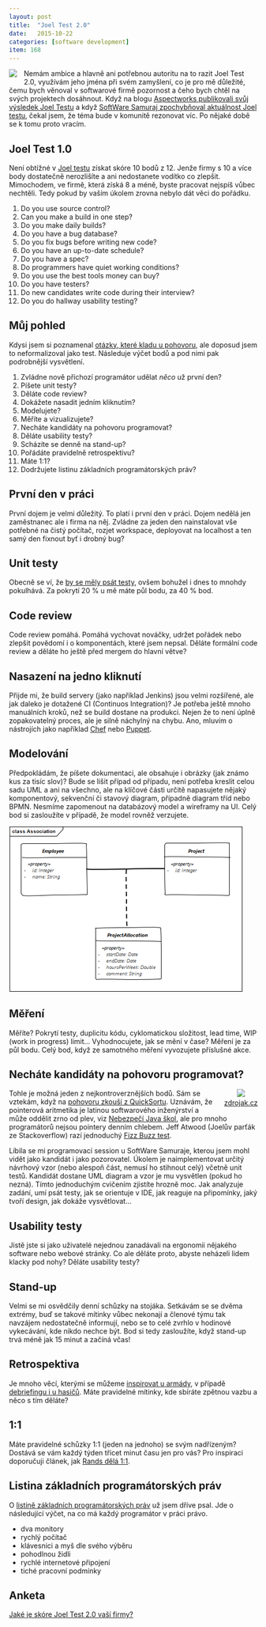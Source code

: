 ```yaml
---
layout: post
title:  "Joel Test 2.0"
date:   2015-10-22
categories: [software development]
item: 168
---
```

<div style="float: left; margin: 0 1em 1em 0; text-align: center;"><a href="https://openclipart.org/detail/191354/good-grade"><img src="https://openclipart.org/image/150px/svg_to_png/191354/Good-Grade.png" /></a></div>Nemám ambice a hlavně ani potřebnou autoritu na to razit Joel Test 2.0, využívám jeho jména při svém zamyšlení, co je pro mě důležité, čemu bych věnoval v softwarové firmě pozornost a čeho bych chtěl na svých projektech dosáhnout. Když na blogu <a href="http://www.aspectworks.com/2013/04/joeluv-test-a-aspectworks">Aspectworks publikovali svůj výsledek Joel Testu</a> a když <a href="http://www.sw-samuraj.cz/2013/06/joel-test-ma-jeste-smysl.html">SoftWare Samuraj zpochybňoval aktuálnost Joel testu</a>, čekal jsem, že téma bude v komunitě rezonovat víc. Po nějaké době se k tomu proto vracím.
<!--more-->

Joel Test 1.0
------

Není obtížné v <a href="http://www.joelonsoftware.com/articles/fog0000000043.html">Joel testu</a> získat skóre 10 bodů z 12. Jenže firmy s 10 a více body dostatečně nerozlišíte a ani nedostanete vodítko co zlepšit. Mimochodem, ve firmě, která získá 8 a méně, byste pracovat nejspíš vůbec nechtěli. Tedy pokud by vaším úkolem zrovna nebylo dát věci do pořádku.

1. Do you use source control?
2. Can you make a build in one step?
3. Do you make daily builds?
4. Do you have a bug database?
5. Do you fix bugs before writing new code?
6. Do you have an up-to-date schedule?
7. Do you have a spec?
8. Do programmers have quiet working conditions?
9. Do you use the best tools money can buy?
10. Do you have testers?
11. Do new candidates write code during their interview?
12. Do you do hallway usability testing?</li></ol>

Můj pohled
------

Kdysi jsem si poznamenal <a href="/item/114">otázky, které kladu u pohovoru</a>, ale doposud jsem to neformalizoval jako test. Následuje výčet bodů a pod nimi pak podrobnější vysvětlení.

1. Zvládne nově příchozí programátor udělat <em>něco</em> už první den?
2. Píšete unit testy?
3. Děláte code review?
4. Dokážete nasadit jedním kliknutím?
5. Modelujete?
6. Měříte a vizualizujete?
7. Necháte kandidáty na pohovoru programovat?
8. Děláte usability testy?
9. Scházíte se denně na stand-up?
10. Pořádáte pravidelně retrospektivu?
11. Máte 1:1?
12. Dodržujete listinu základních programátorských práv?

První den v práci
------

První dojem je velmi důležitý. To platí i první den v práci. Dojem nedělá jen zaměstnanec ale i firma na něj. Zvládne za jeden den nainstalovat vše potřebné na čistý počítač, rozjet workspace, deployovat na localhost a ten samý den fixnout byť i drobný bug?

Unit testy
------

Obecně se ví, že <a href="/item/112">by se měly psát testy</a>, ovšem bohužel i dnes to mnohdy pokulhává. Za pokrytí 20&nbsp;% u mě máte půl bodu, za 40&nbsp;% bod.

Code review
------

Code review pomáhá. Pomáhá vychovat nováčky, udržet pořádek nebo zlepšit povědomí i o komponentách, které jsem nepsal. Děláte formální code review a děláte ho ještě před mergem do hlavní větve?

Nasazení na jedno kliknutí
------

Přijde mi, že build servery (jako například Jenkins) jsou velmi rozšířené, ale jak daleko je dotažené CI (Continuos Integration)? Je potřeba ještě mnoho manuálních kroků, než se build dostane na produkci. Nejen že to není úplně zopakovatelný proces, ale je silně náchylný na chybu. Ano, mluvím o nástrojích jako například <a href="https://www.chef.io/">Chef</a> nebo <a href="https://puppetlabs.com/">Puppet</a>.

Modelování
------

Předpokládám, že píšete dokumentaci, ale obsahuje i obrázky (jak známo kus za tisíc slov)? Bude se lišit případ od případu, není potřeba kreslit celou sadu UML a ani na všechno, ale na klíčové části určitě napasujete nějaký komponentový, sekvenční či stavový diagram, případně diagram tříd nebo BPMN. Nesmíme zapomenout na databázový model a wireframy na UI. Celý bod si zasloužíte v případě, že model rovněž verzujete.

![](/assets/2015-10-22/20150415-jpa-association%20class.png)

Měření
------

Měříte? Pokrytí testy, duplicitu kódu, cyklomatickou složitost, lead time, WIP (work in progress) limit... Vyhodnocujete, jak se mění v čase? Měření je za půl bodu. Celý bod, když ze samotného měření vyvozujete příslušné akce.

Necháte kandidáty na pohovoru programovat?
------

<div style="float: right; margin: 0 0 1em 1em; text-align: center;"><a href="https://www.zdrojak.cz/clanky/trideni-programatoru-quicksortem/"><img style="" src="https://www.zdrojak.cz/wp-content/uploads/2015/04/image00.png" /></a><br/><a href="https://www.zdrojak.cz/clanky/trideni-programatoru-quicksortem/">zdrojak.cz</a></div>Tohle je možná jeden z nejkontroverznějších bodů. Sám se vztekám, když na <a href="https://www.zdrojak.cz/clanky/trideni-programatoru-quicksortem/">pohovoru zkouší z QuickSortu</a>. Uznávám, že pointerová aritmetika je latinou softwarového inženýrství a může oddělit zrno od plev, viz <a href="/item/162">Nebezpečí Java škol</a>, ale pro mnoho programátorů nejsou pointery denním chlebem. Jeff Atwood (Joelův parťák ze Stackoverflow) razí jednoduchý <a href="http://blog.codinghorror.com/why-cant-programmers-program/">Fizz Buzz test</a>.

Líbila se mi programovací session u SoftWare Samuraje, kterou jsem mohl vidět jako kandidát i jako pozorovatel. Úkolem je naimplementovat určitý návrhový vzor (nebo alespoň část, nemusí ho stihnout celý) včetně unit testů. Kandidát dostane UML diagram a vzor je mu vysvětlen (pokud ho nezná). Tímto jednoduchým cvičením zjistíte hrozně moc. Jak analyzuje zadání, umí psát testy, jak se orientuje v IDE, jak reaguje na připomínky, jaký tvoří design, jak dokáže vysvětlovat...
	
Usability testy
------
		
Jistě jste si jako uživatelé nejednou zanadávali na ergonomii nějakého software nebo webové stránky. Co ale děláte proto, abyste neházeli lidem klacky pod nohy? Děláte usability testy?

Stand-up
------	
	
Velmi se mi osvědčily denní schůzky na stojáka. Setkávám se se dvěma extrémy, buď se takové mítinky vůbec nekonají a členové týmu tak navzájem nedostatečně informují, nebo se to celé zvrhlo v hodinové vykecávání, kde nikdo nechce být. Bod si tedy zasloužíte, když stand-up trvá méně jak 15 minut a začíná včas! 

Retrospektiva
------	

Je mnoho věcí, kterými se můžeme <a href="/item/115">inspirovat u armády</a>, v případě <a href="http://www.firefighternation.com/article/incident-command-0/how-why-conduct-incident-debriefing">debriefingu i u hasičů</a>. Máte pravidelné mítinky, kde sbíráte zpětnou vazbu a něco s tím děláte?

1:1
------

Máte pravidelné schůzky 1:1 (jeden na jednoho) se svým nadřízeným? Dostává se vám každý týden třicet minut času jen pro vás? Pro inspiraci doporučuji článek, jak <a href="http://randsinrepose.com/archives/the-update-the-vent-and-the-disaster/">Rands dělá 1:1</a>.  

Listina základních programátorských práv
------
O <a href="/item/109">listině základních programátorských práv</a> už jsem dříve psal. Jde o následující výčet, na co má každý programátor v práci právo.
 
* dva monitory
* rychlý počítač
* klávesnici a myš dle svého výběru
* pohodlnou židli
* rychlé internetové připojení
* tiché pracovní podmínky

Anketa
------

<script type="text/javascript" charset="utf-8" src="http://static.polldaddy.com/p/9139491.js"></script>
<noscript><a href="http://polldaddy.com/poll/9139491/">Jaké je skóre Joel Test 2.0 vaší firmy?</a></noscript>